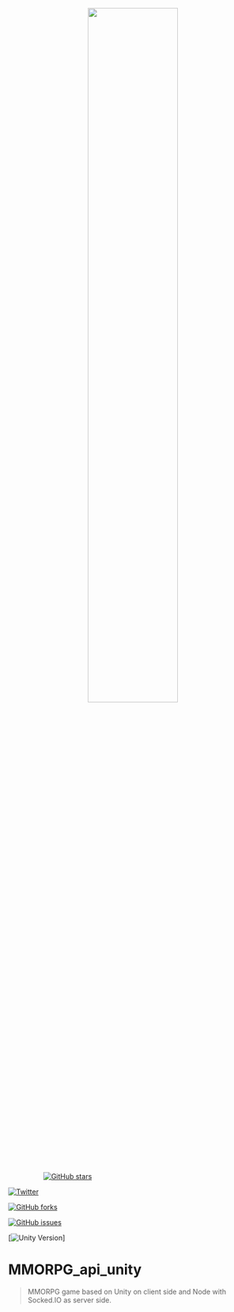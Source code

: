 <p align="center"><img width=60% src="https://github.com/anfederico/Clairvoyant/blob/master/media/Clairvoyant.png"></p>


&nbsp;&nbsp;&nbsp;&nbsp;&nbsp;&nbsp;&nbsp;&nbsp;&nbsp;&nbsp;&nbsp;&nbsp;&nbsp;&nbsp;&nbsp;&nbsp;&nbsp;
[![GitHub stars](https://img.shields.io/github/stars/duntik/MMORPG_api_unity.svg)](https://github.com/duntik/MMORPG_api_unity/stargazers)

[![Twitter](https://img.shields.io/twitter/url/https/github.com/duntik/MMORPG_api_unity.svg?style=social)](https://twitter.com/intent/tweet?text=Wow:&url=https%3A%2F%2Fgithub.com%2Fduntik%2FMMORPG_api_unity)


[![GitHub forks](https://img.shields.io/github/forks/duntik/MMORPG_api_unity.svg)](https://github.com/duntik/MMORPG_api_unity/network)


[![GitHub issues](https://img.shields.io/github/issues/duntik/MMORPG_api_unity.svg)](https://github.com/duntik/MMORPG_api_unity/issues)

[![Unity Version](https://img.shields.io/badge/Unity-2017.3.1f1-yellowgreen.svg)]

# MMORPG_api_unity
> MMORPG game based on Unity on client side and Node with Socked.IO as server side.
